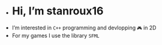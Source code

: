 - <h1>Hi, I’m stanroux16</h1>
- I’m interested in `C++` programming and devlopping `🎮` in 2D
- For my games I use the library `SFML`


